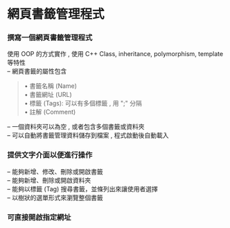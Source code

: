 # 網頁書籤管理程式

### 撰寫一個網頁書籤管理程式
使用 OOP 的方式實作 , 使用 C++ Class, inheritance, polymorphism, template 等特性  
– 網頁書籤的屬性包含    
>• 書籤名稱 (Name)  
>• 書籤網址 (URL)  
>• 標籤 (Tags): 可以有多個標籤 , 用 ";" 分隔  
>• 註解 (Comment)

– 一個資料夾可以為空 , 或者包含多個書籤或資料夾  
– 可以自動將書籤管理資料儲存到檔案 , 程式啟動後自動載入  

### 提供文字介面以便進行操作  
– 能夠新增、修改、刪除或開啟書籤  
– 能夠新增、刪除或開啟資料夾  
– 能夠以標籤 (Tag) 搜尋書籤，並條列出來讓使用者選擇  
– 以樹狀的選單形式來瀏覽整個書籤  

### 可直接開啟指定網址  

